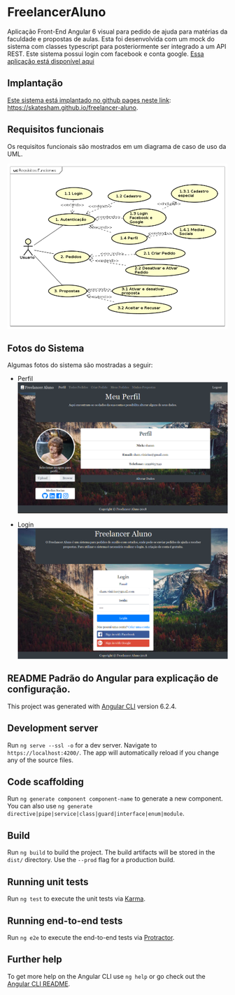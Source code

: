 # FreelancerAluno
Aplicação Front-End Angular 6 visual para pedido de ajuda para matérias da faculdade e propostas de aulas. Esta foi desenvolvida com um mock do sistema com classes typescript para posteriormente ser integrado a um API REST.
Este sistema possui login com facebook e conta google. [Essa aplicação está disponível aqui](https://skatesham.github.io/freelancer-aluno)

## Implantação
[Este sistema está implantado no github pages neste link](https://skatesham.github.io/freelancer-aluno): https://skatesham.github.io/freelancer-aluno.

## Requisitos funcionais
Os requisitos funcionais são mostrados em um diagrama de caso de uso da UML.

![alt text](https://raw.githubusercontent.com/skatesham/freelancer-aluno/master/readme/uc%20-%20requisitos%20funcionais.png)

## Fotos do Sistema
Algumas fotos do sistema são mostradas a seguir:
- Perfil
![alt text](https://raw.githubusercontent.com/skatesham/freelancer-aluno/master/readme/freelancer-perfil.png)

- Login
![alt text](https://raw.githubusercontent.com/skatesham/freelancer-aluno/master/readme/freelancer-login.png)

## README Padrão do Angular para explicação de configuração. 

This project was generated with [Angular CLI](https://github.com/angular/angular-cli) version 6.2.4.

## Development server

Run `ng serve --ssl -o` for a dev server. Navigate to `https://localhost:4200/`. The app will automatically reload if you change any of the source files.

## Code scaffolding

Run `ng generate component component-name` to generate a new component. You can also use `ng generate directive|pipe|service|class|guard|interface|enum|module`.

## Build

Run `ng build` to build the project. The build artifacts will be stored in the `dist/` directory. Use the `--prod` flag for a production build.

## Running unit tests

Run `ng test` to execute the unit tests via [Karma](https://karma-runner.github.io).

## Running end-to-end tests

Run `ng e2e` to execute the end-to-end tests via [Protractor](http://www.protractortest.org/).

## Further help

To get more help on the Angular CLI use `ng help` or go check out the [Angular CLI README](https://github.com/angular/angular-cli/blob/master/README.md).
